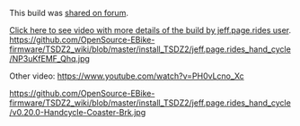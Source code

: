 This build was [shared on
forum](https://endless-sphere.com/forums/viewtopic.php?p=1487352#p1487352).

[Click here to see video with more details of the build by
jeff.page.rides user](https://www.youtube.com/watch?v=NP3uKfEMF_Q).\
<https://github.com/OpenSource-EBike-firmware/TSDZ2_wiki/blob/master/install_TSDZ2/jeff.page.rides_hand_cycle/NP3uKfEMF_Qhq.jpg>

Other video: <https://www.youtube.com/watch?v=PH0vLcno_Xc>

<https://github.com/OpenSource-EBike-firmware/TSDZ2_wiki/blob/master/install_TSDZ2/jeff.page.rides_hand_cycle/v0.20.0-Handcycle-Coaster-Brk.jpg>
